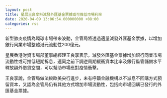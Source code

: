 ```yaml
---
layout: post
title: 星展王良享料減發外匯基金票據或可推低市場利率
date: 2020-04-09 13:06:54.000000000 +08:00
categories: rss
---
```


新型肺炎疫情為環球市場帶來波動，金管局將透過適量減發外匯基金票據，以增加銀行同業市場整體港元流動性200億元。

星展香港財資市場部董事總經理王良享表示，減發外匯基金票據增加銀行同業市場流動性或可推低短期拆息，連同之前下調逆周期緩衝資本比率及銀行監管儲備水平釋放額外借貸空間，可以幫助市場應對疫情衝擊。

王良享說，金管局做法較歐美央行進步，未有呼籲金融機構以不派息不回購方式預留資本，又認為金管局仍有其他方式增加市場流動性，包括向市場回購已發行的外匯基金票據。
